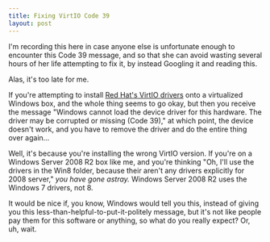 ```yaml
---
title: Fixing VirtIO Code 39
layout: post
---
```


I'm recording this here in case anyone else is unfortunate enough to encounter this Code 39 message, and so that she can avoid wasting several hours of her life attempting to fix it, by instead Googling it and reading this.

Alas, it's too late for me.

If you're attempting to install [Red Hat's VirtIO drivers](http://www.linux-kvm.org/page/WindowsGuestDrivers/Download_Drivers) onto a virtualized Windows box, and the whole thing seems to go okay, but then you receive the message "Windows cannot load the device driver for this hardware. The driver may be corrupted or missing (Code 39)," at which point, the device doesn't work, and you have to remove the driver and do the entire thing over again...

Well, it's because you're installing the wrong VirtIO version. If you're on a Windows Server 2008 R2 box like me, and you're thinking "Oh, I'll use the drivers in the Win8 folder, because their aren't any drivers explicitly for 2008 server," *you have gone astray.* Windows Server 2008 R2 uses the Windows 7 drivers, not 8.

It would be nice if, you know, Windows would tell you this, instead of giving you this less-than-helpful-to-put-it-politely message, but it's not like people pay them for this software or anything, so what do you really expect? Or, uh, wait.
